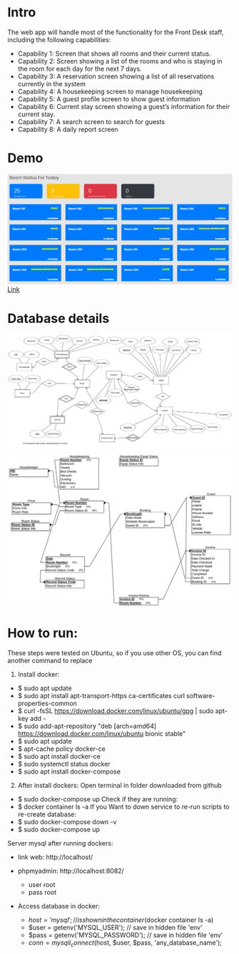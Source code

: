 # Intro
The web app will handle most of the functionality for the Front Desk staff, including the following capabilities:
- Capability 1: Screen that shows all rooms and their current status.
- Capability 2: Screen showing a list of the rooms and who is staying in the room for each day for the next 7 days. 
- Capability 3: A reservation screen showing a list of all reservations currently in the system
- Capability 4: A housekeeping screen to manage housekeeping
- Capability 5: A guest profile screen to show guest information
- Capability 6: Current stay screen showing a guest’s information for their current stay.
- Capability 7: A search screen to search for guests
- Capability 8: A daily report screen


# Demo
![UI Inteface](hotel-management.png)
[Link](http://dannyapp.site)

# Database details
![ER Diagram](database-details/ER-Diagram.png)
![Relational-Schema](database-details/Relational-Schema.png)

# How to run:
These steps were tested on Ubuntu, so if you use other OS, you can find another command to replace
1. Install docker:
- $ sudo apt update
- $ sudo apt install apt-transport-https ca-certificates curl software-properties-common
- $ curl -fsSL https://download.docker.com/linux/ubuntu/gpg | sudo apt-key add -
- $ sudo add-apt-repository "deb [arch=amd64] https://download.docker.com/linux/ubuntu bionic stable"
- $ sudo apt update
- $ apt-cache policy docker-ce
- $ sudo apt install docker-ce
- $ sudo systemctl status docker
- $ sudo apt install docker-compose

2. After install dockers:
Open terminal in folder downloaded from github
- $ sudo docker-compose up
Check if they are running:
- $ docker container ls -a
If you Want to down service to re-run scripts to re-create database:
- $ sudo docker-compose down -v
- $ sudo docker-compose up

Server mysql after running dockers:
- link web: http://localhost/
- phpmyadmin: http://localhost:8082/
	+ user root
	+ pass root

- Access database in docker:
	+ $host = 'mysql';	// is shown in the container ($docker container ls -a)
	+ $user = getenv('MYSQL_USER'); // save in hidden file 'env'
	+ $pass = getenv('MYSQL_PASSWORD'); // save in hidden file 'env'
	+ $conn = mysqli_connect($host, $user, $pass, 'any_database_name');



